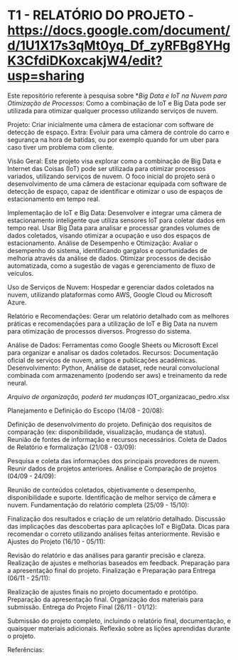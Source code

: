 # T1 - RELATÓRIO DO PROJETO - https://docs.google.com/document/d/1U1X17s3qMt0yq_Df_zyRFBg8YHgK3CfdiDKoxcakjW4/edit?usp=sharing

Este repositório referente à pesquisa sobre  **Big Data e IoT na Nuvem para Otimização de Processos*: Como a combinação de IoT e Big Data pode ser utilizada para otimizar qualquer processo utilizando serviços de nuvem.

Projeto: Criar inicialmente uma câmera de estacionar com software de detecção de espaço.
Extra: Evoluir para uma câmera de controle do carro e segurança na hora de batidas, ou por exemplo quando for um uber para caso tiver um problema com cliente.

Visão Geral:
Este projeto visa explorar como a combinação de Big Data e Internet das Coisas (IoT) pode ser utilizada para otimizar processos variados, utilizando serviços de nuvem. O foco inicial do projeto será o desenvolvimento de uma câmera de estacionar equipada com software de detecção de espaço, capaz de identificar e otimizar o uso de espaços de estacionamento em tempo real.

Implementação de IoT e Big Data:
Desenvolver e integrar uma câmera de estacionamento inteligente que utiliza sensores IoT para coletar dados em tempo real.
Usar Big Data para analisar e processar grandes volumes de dados coletados, visando otimizar a ocupação e uso dos espaços de estacionamento.
Análise de Desempenho e Otimização:
Avaliar o desempenho do sistema, identificando gargalos e oportunidades de melhoria através da análise de dados.
Otimizar processos de decisão automatizada, como a sugestão de vagas e gerenciamento de fluxo de veículos.

Uso de Serviços de Nuvem:
Hospedar e gerenciar dados coletados na nuvem, utilizando plataformas como AWS, Google Cloud ou Microsoft Azure.

Relatório e Recomendações:
Gerar um relatório detalhado com as melhores práticas e recomendações para a utilização de IoT e Big Data na nuvem para otimização de processos diversos.
Progresso do sistema.

Análise de Dados: Ferramentas como Google Sheets ou Microsoft Excel para organizar e analisar os dados coletados.
Recursos: Documentação oficial de serviços de nuvem, artigos e publicações acadêmicas.
Desenvolvimento: Python, Análise de dataset, rede neural convolucional combinada com armazenamento (podendo ser aws) e treinamento da rede neural.


*Arquivo de organização, poderá ter mudanças*
IOT_organizacao_pedro.xlsx


Planejamento e Definição do Escopo (14/08 - 20/08):

Definição de desenvolvimento do projeto.
Definição dos requisitos de comparação (ex: disponibilidade, visualização, mudança de status).
Reunião de fontes de informação e recursos necessários.
Coleta de Dados de Relatório e formalização (21/08 - 03/09):

Pesquisa e coleta das informações dos principais provedores de nuvem.
Reunir dados de projetos anteriores.
Análise e Comparação de projetos (04/09 - 24/09):

Reunião de conteúdos coletados, objetivamente o desempenho, disponibilidade e suporte.
Identificação de melhor serviço de câmera e nuvem.
Fundamentação do relatório completa (25/09 - 15/10):

Finalização dos resultados e criação de um relatório detalhado.
Discussão das implicações das descobertas para aplicações IoT e BigData.
Dicas para recomendar o correto utilizando análises feitas anteriormente.
Revisão e Ajustes do Projeto (16/10 - 05/11):

Revisão do relatório e das análises para garantir precisão e clareza.
Realização de ajustes e melhorias baseados em feedback.
Preparação para a apresentação final do projeto.
Finalização e Preparação para Entrega (06/11 - 25/11):

Realização de ajustes finais no projeto documentado e protótipo.
Preparação da apresentação final.
Organização dos materiais para submissão.
Entrega do Projeto Final (26/11 - 01/12):

Submissão do projeto completo, incluindo o relatório final, documentação, e quaisquer materiais adicionais.
Reflexão sobre as lições aprendidas durante o projeto.

Referências: 
